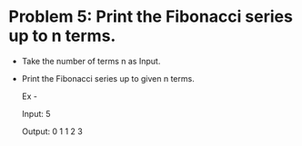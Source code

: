 # Problem 5: Print the Fibonacci series up to n terms.

* Take the number of terms n as Input.
* Print the Fibonacci series up to given n terms.

  Ex -
  
  Input: 5
  
  Output: 0
          1
          1
          2
          3
